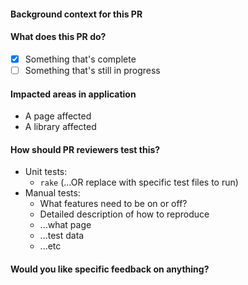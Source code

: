 #### Background context for this PR

#### What does this PR do?
- [x] Something that's complete
- [ ] Something that's still in progress

#### Impacted areas in application
- A page affected
- A library affected

#### How should PR reviewers test this?
- Unit tests:
  - `rake` (...OR replace with specific test files to run)
- Manual tests:
  - What features need to be on or off?
  - Detailed description of how to reproduce
  - ...what page
  - ...test data
  - ...etc

#### Would you like specific feedback on anything?
